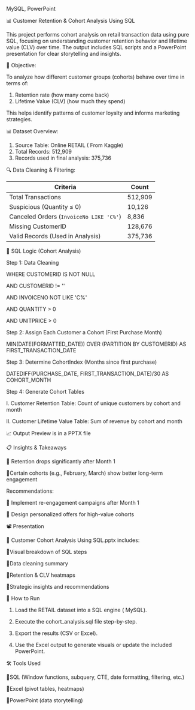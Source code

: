 MySQL, PowerPoint

📊 Customer Retention & Cohort Analysis Using SQL

This project performs cohort analysis on retail transaction data using pure SQL, focusing on understanding customer retention behavior and lifetime value (CLV) over time. The output includes SQL scripts and a PowerPoint presentation for clear storytelling and insights.

🎯 Objective:

To analyze how different customer groups (cohorts) behave over time in terms of:

  1. Retention rate (how many come back)
  2. Lifetime Value (CLV) (how much they spend)

This helps identify patterns of customer loyalty and informs marketing strategies.

📊 Dataset Overview:

 1. Source Table: Online RETAIL ( From Kaggle)
 2. Total Records: 512,909
 3. Records used in final analysis: 375,736

🔍 Data Cleaning & Filtering:

| Criteria                                | Count   |
| --------------------------------------- | ------- |
| Total Transactions                      | 512,909 |
| Suspicious (Quantity ≤ 0)               | 10,126  |
| Canceled Orders (`InvoiceNo LIKE 'C%'`) | 8,836   |
| Missing CustomerID                      | 128,676 |
| Valid Records (Used in Analysis)        | 375,736 |


🧠 SQL Logic (Cohort Analysis)

Step 1: Data Cleaning

WHERE CUSTOMERID IS NOT NULL

  AND CUSTOMERID != ''
  
  AND INVOICENO NOT LIKE 'C%'
  
  AND QUANTITY > 0
  
  AND UNITPRICE > 0

  Step 2: Assign Each Customer a Cohort (First Purchase Month)

  MIN(DATE(FORMATTED_DATE)) OVER (PARTITION BY CUSTOMERID) AS FIRST_TRANSACTION_DATE

  Step 3: Determine CohortIndex (Months since first purchase)

  DATEDIFF(PURCHASE_DATE, FIRST_TRANSACTION_DATE)/30 AS COHORT_MONTH

Step 4: Generate Cohort Tables

   I. Customer Retention Table: Count of unique customers by cohort and month
   
  II. Customer Lifetime Value Table: Sum of revenue by cohort and month


📈 Output Preview is in a PPTX file


📋 Insights & Takeaways

 🔹 Retention drops significantly after Month 1
 
 🔹Certain cohorts (e.g., February, March) show better long-term engagement

 Recommendations:

  🔹 Implement re-engagement campaigns after Month 1
 
  🔹 Design personalized offers for high-value cohorts

📽 Presentation

📎 Customer Cohort Analysis Using SQL.pptx includes:

  🔹Visual breakdown of SQL steps

  🔹Data cleaning summary

  🔹Retention & CLV heatmaps

  🔹Strategic insights and recommendations

🚀 How to Run

  1. Load the RETAIL dataset into a SQL engine ( MySQL).

  2. Execute the cohort_analysis.sql file step-by-step.

  3. Export the results (CSV or Excel).

  4. Use the Excel output to generate visuals or update the included PowerPoint.

🛠 Tools Used

  🔹SQL (Window functions, subquery, CTE, date formatting, filtering, etc.)

  🔹Excel (pivot tables, heatmaps)

  🔹PowerPoint (data storytelling)





  

